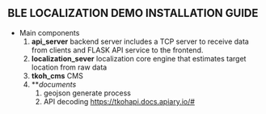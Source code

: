 ## **BLE LOCALIZATION DEMO INSTALLATION GUIDE**

- Main components
  1. **api_server** backend server includes a TCP server to receive data from clients and FLASK API service to the frontend.
  2. **localization_sever** localization core engine that estimates target location from raw data
  3. **tkoh_cms** CMS
  4. ***documents*
     1. geojson generate process
     2. API decoding https://tkohapi.docs.apiary.io/#